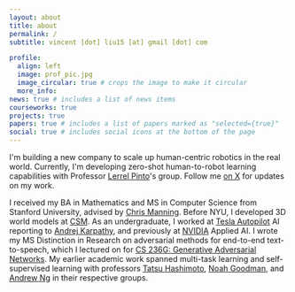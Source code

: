 ```yaml
---
layout: about
title: about
permalink: /
subtitle: vincent [dot] liu15 [at] gmail [dot] com

profile:
  align: left
  image: prof_pic.jpg
  image_circular: true # crops the image to make it circular
  more_info:
news: true # includes a list of news items
courseworks: true
projects: true
papers: true # includes a list of papers marked as "selected={true}"
social: true # includes social icons at the bottom of the page
---
```


I'm building a new company to scale up human-centric robotics in the real world. Currently, I'm developing zero-shot human-to-robot learning capabilities with Professor [Lerrel Pinto](https://www.lerrelpinto.com/)'s group. Follow me [on X](https://x.com/vincentjliu) for updates on my work.

I received my BA in Mathematics and MS in Computer Science from Stanford University, advised by [Chris Manning](https://nlp.stanford.edu/~manning/). Before NYU, I developed 3D world models at [CSM](https://csm.ai). As an undergraduate, I worked at [Tesla Autopilot](https://www.tesla.com/autopilot) AI reporting to [Andrej Karpathy](https://karpathy.ai/), and previously at [NVIDIA](https://www.nvidia.com/en-us/) Applied AI. I wrote my MS Distinction in Research on adversarial methods for end-to-end text-to-speech, which I lectured on for [CS 236G: Generative Adversarial Networks](https://cs236g.stanford.edu/). My earlier academic work spanned multi-task learning and self-supervised learning with professors [Tatsu Hashimoto](https://thashim.github.io/), [Noah Goodman](https://cocolab.stanford.edu/ndg), and [Andrew Ng](https://www.andrewng.org/) in their respective groups.
